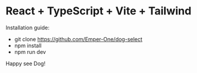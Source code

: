 # React + TypeScript + Vite + Tailwind
 
 Installation guide:

 - git clone https://github.com/Emper-One/dog-select
 - npm install
 - npm run dev


 Happy see Dog!
